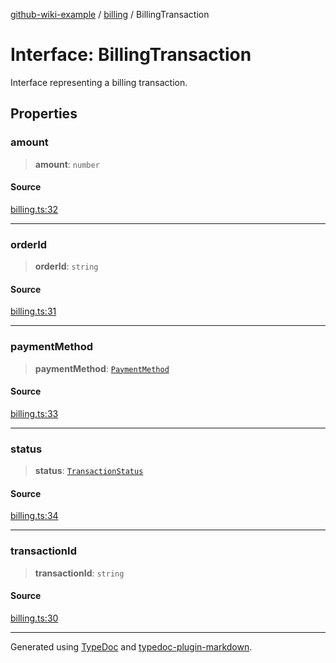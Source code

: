 [github-wiki-example](../wiki/Home) / [billing](../wiki/billing) / BillingTransaction

# Interface: BillingTransaction

Interface representing a billing transaction.

## Properties

### amount

> **amount**: `number`

#### Source

[billing.ts:32](https://github.com/tgreyuk/typedoc-plugin-markdown-examples/blob/5f3948e/examples/04-typedoc-github-wiki-theme/src/billing.ts#L32)

***

### orderId

> **orderId**: `string`

#### Source

[billing.ts:31](https://github.com/tgreyuk/typedoc-plugin-markdown-examples/blob/5f3948e/examples/04-typedoc-github-wiki-theme/src/billing.ts#L31)

***

### paymentMethod

> **paymentMethod**: [`PaymentMethod`](../wiki/billing.Enumeration.PaymentMethod)

#### Source

[billing.ts:33](https://github.com/tgreyuk/typedoc-plugin-markdown-examples/blob/5f3948e/examples/04-typedoc-github-wiki-theme/src/billing.ts#L33)

***

### status

> **status**: [`TransactionStatus`](../wiki/billing.Enumeration.TransactionStatus)

#### Source

[billing.ts:34](https://github.com/tgreyuk/typedoc-plugin-markdown-examples/blob/5f3948e/examples/04-typedoc-github-wiki-theme/src/billing.ts#L34)

***

### transactionId

> **transactionId**: `string`

#### Source

[billing.ts:30](https://github.com/tgreyuk/typedoc-plugin-markdown-examples/blob/5f3948e/examples/04-typedoc-github-wiki-theme/src/billing.ts#L30)

***

Generated using [TypeDoc](https://typedoc.org) and [typedoc-plugin-markdown](https://typedoc-plugin-markdown.org).
